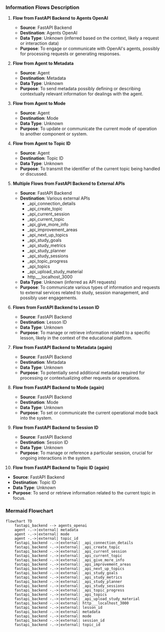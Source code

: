 ### Information Flows Description

1. **Flow from FastAPI Backend to Agents OpenAI**
   - **Source**: FastAPI Backend
   - **Destination**: Agents OpenAI
   - **Data Type**: Unknown (inferred based on the context, likely a request or interaction data)
   - **Purpose**: To engage or communicate with OpenAI's agents, possibly for processing requests or generating responses.

2. **Flow from Agent to Metadata**
   - **Source**: Agent
   - **Destination**: Metadata
   - **Data Type**: Unknown
   - **Purpose**: To send metadata possibly defining or describing contextually relevant information for dealings with the agent.

3. **Flow from Agent to Mode**
   - **Source**: Agent
   - **Destination**: Mode
   - **Data Type**: Unknown
   - **Purpose**: To update or communicate the current mode of operation to another component or system.

4. **Flow from Agent to Topic ID**
   - **Source**: Agent
   - **Destination**: Topic ID
   - **Data Type**: Unknown
   - **Purpose**: To transmit the identifier of the current topic being handled or discussed.

5. **Multiple Flows from FastAPI Backend to External APIs**
   - **Source**: FastAPI Backend
   - **Destination**: Various external APIs
     - _api_connection_details
     - _api_create_topic
     - _api_current_session
     - _api_current_topic
     - _api_give_more_info
     - _api_improvement_areas
     - _api_next_up_topics
     - _api_study_goals
     - _api_study_metrics
     - _api_study_planner
     - _api_study_sessions
     - _api_topic_progress
     - _api_topics
     - _api_upload_study_material
     - http___localhost_3000
   - **Data Type**: Unknown (inferred as API requests)
   - **Purpose**: To communicate various types of information and requests to external services related to study, session management, and possibly user engagements.

6. **Flows from FastAPI Backend to Lesson ID**
   - **Source**: FastAPI Backend
   - **Destination**: Lesson ID
   - **Data Type**: Unknown
   - **Purpose**: To manage or retrieve information related to a specific lesson, likely in the context of the educational platform.

7. **Flow from FastAPI Backend to Metadata (again)**
   - **Source**: FastAPI Backend
   - **Destination**: Metadata
   - **Data Type**: Unknown
   - **Purpose**: To potentially send additional metadata required for processing or contextualizing other requests or operations.

8. **Flow from FastAPI Backend to Mode (again)**
   - **Source**: FastAPI Backend
   - **Destination**: Mode
   - **Data Type**: Unknown
   - **Purpose**: To set or communicate the current operational mode back into the system.

9. **Flow from FastAPI Backend to Session ID**
   - **Source**: FastAPI Backend
   - **Destination**: Session ID
   - **Data Type**: Unknown
   - **Purpose**: To manage or reference a particular session, crucial for ongoing interactions in the system.

10. **Flow from FastAPI Backend to Topic ID (again)**
   - **Source**: FastAPI Backend
   - **Destination**: Topic ID
   - **Data Type**: Unknown
   - **Purpose**: To send or retrieve information related to the current topic in focus.

### Mermaid Flowchart
```mermaid
flowchart TD
    fastapi_backend --> agents_openai
    agent -.->|external| metadata
    agent -.->|external| mode
    agent -.->|external| topic_id
    fastapi_backend -.->|external| _api_connection_details
    fastapi_backend -.->|external| _api_create_topic
    fastapi_backend -.->|external| _api_current_session
    fastapi_backend -.->|external| _api_current_topic
    fastapi_backend -.->|external| _api_give_more_info
    fastapi_backend -.->|external| _api_improvement_areas
    fastapi_backend -.->|external| _api_next_up_topics
    fastapi_backend -.->|external| _api_study_goals
    fastapi_backend -.->|external| _api_study_metrics
    fastapi_backend -.->|external| _api_study_planner
    fastapi_backend -.->|external| _api_study_sessions
    fastapi_backend -.->|external| _api_topic_progress
    fastapi_backend -.->|external| _api_topics
    fastapi_backend -.->|external| _api_upload_study_material
    fastapi_backend -.->|external| http___localhost_3000
    fastapi_backend -.->|external| lesson_id
    fastapi_backend -.->|external| metadata
    fastapi_backend -.->|external| mode
    fastapi_backend -.->|external| session_id
    fastapi_backend -.->|external| topic_id
```